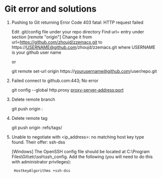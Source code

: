 Git error and solutions
=======================

1. Pushing to Git returning Error Code 403 fatal: HTTP request failed

   Edit .git/config file under your repo directory
   Find url= entry under section [remote "origin"]
   Change it from url=https://github.com/zhoujd/zzemacs.git to https://USERNAME@github.com/zhoujd/zzemacs.git
   where USERNAME is your github user name

   or
   
   git remote set-url origin https://yourusername@github.com/user/repo.git

   
2. Failed connect to github.com:443; No error

   git config --global http.proxy <proxy-server-address:port>

3. Delete remote branch

   git push origin :<branch-name>

4. Delete remote tag

   git push origin :refs/tags/<tag-name>

5. Unable to negotiate with <ip_address>: no matching host key type found. Their offer: ssh-dss

   [Windows] The OpenSSH config file should be located at C:\Program Files\Git\etc\ssh\ssh_config. 
   Add the following (you will need to do this with administrator privileges): 

        HostkeyAlgorithms +ssh-dss
